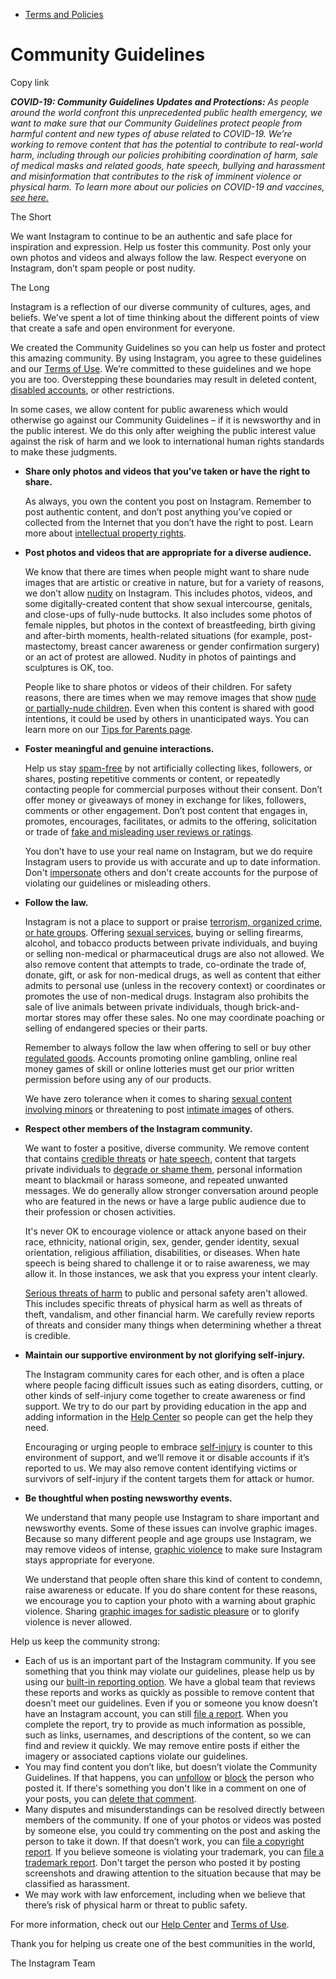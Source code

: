 *   [Terms and Policies](https://help.instagram.com/1417489251945243/?helpref=breadcrumb)

Community Guidelines
====================

Copy link

_**COVID-19: Community Guidelines Updates and Protections:** As people around the world confront this unprecedented public health emergency, we want to make sure that our Community Guidelines protect people from harmful content and new types of abuse related to COVID-19. We’re working to remove content that has the potential to contribute to real-world harm, including through our policies prohibiting coordination of harm, sale of medical masks and related goods, hate speech, bullying and harassment and misinformation that contributes to the risk of imminent violence or physical harm. To learn more about our policies on COVID-19 and vaccines, [see here.](https://help.instagram.com/697825587576762?helpref=faq_content)_

The Short

We want Instagram to continue to be an authentic and safe place for inspiration and expression. Help us foster this community. Post only your own photos and videos and always follow the law. Respect everyone on Instagram, don’t spam people or post nudity.

The Long

Instagram is a reflection of our diverse community of cultures, ages, and beliefs. We’ve spent a lot of time thinking about the different points of view that create a safe and open environment for everyone.

We created the Community Guidelines so you can help us foster and protect this amazing community. By using Instagram, you agree to these guidelines and our [Terms of Use](https://www.instagram.com/legal/terms). We’re committed to these guidelines and we hope you are too. Overstepping these boundaries may result in deleted content, [disabled accounts](https://help.instagram.com/366993040048856?helpref=faq_content), or other restrictions.

In some cases, we allow content for public awareness which would otherwise go against our Community Guidelines – if it is newsworthy and in the public interest. We do this only after weighing the public interest value against the risk of harm and we look to international human rights standards to make these judgments.

*   **Share only photos and videos that you’ve taken or have the right to share.**
    
    As always, you own the content you post on Instagram. Remember to post authentic content, and don’t post anything you’ve copied or collected from the Internet that you don’t have the right to post. Learn more about [intellectual property rights](https://help.instagram.com/126382350847838?helpref=faq_content).
    
*   **Post photos and videos that are appropriate for a diverse audience.**
    
    We know that there are times when people might want to share nude images that are artistic or creative in nature, but for a variety of reasons, we don’t allow [nudity](https://l.instagram.com/?u=https%3A%2F%2Fwww.facebook.com%2Fcommunitystandards%2Fadult_nudity_sexual_activity&e=AT1LTGpyiZYdeUCqMTpZNbMfYKzCYVmcD_8rpUNRNdBwOe-X_kvwUUvj1sW7KI55RsEAf5YAcorrSoYbvD95F7UopELHFWptlJjZ-nd4xHQZqG44hCKR2PhN_RZ6KGFjNB6pCYn_89u1-CNoVDBq6GDkfpF5UonaqorosA) on Instagram. This includes photos, videos, and some digitally-created content that show sexual intercourse, genitals, and close-ups of fully-nude buttocks. It also includes some photos of female nipples, but photos in the context of breastfeeding, birth giving and after-birth moments, health-related situations (for example, post-mastectomy, breast cancer awareness or gender confirmation surgery) or an act of protest are allowed. Nudity in photos of paintings and sculptures is OK, too.
    
    People like to share photos or videos of their children. For safety reasons, there are times when we may remove images that show [nude or partially-nude children](https://l.instagram.com/?u=https%3A%2F%2Fwww.facebook.com%2Fcommunitystandards%2Fchild_nudity_sexual_exploitation&e=AT1LTGpyiZYdeUCqMTpZNbMfYKzCYVmcD_8rpUNRNdBwOe-X_kvwUUvj1sW7KI55RsEAf5YAcorrSoYbvD95F7UopELHFWptlJjZ-nd4xHQZqG44hCKR2PhN_RZ6KGFjNB6pCYn_89u1-CNoVDBq6GDkfpF5UonaqorosA). Even when this content is shared with good intentions, it could be used by others in unanticipated ways. You can learn more on our [Tips for Parents page](https://help.instagram.com/154475974694511/?helpref=faq_content).
    
*   **Foster meaningful and genuine interactions.**
    
    Help us stay [spam-free](https://l.instagram.com/?u=https%3A%2F%2Fwww.facebook.com%2Fcommunitystandards%2Fspam&e=AT1LTGpyiZYdeUCqMTpZNbMfYKzCYVmcD_8rpUNRNdBwOe-X_kvwUUvj1sW7KI55RsEAf5YAcorrSoYbvD95F7UopELHFWptlJjZ-nd4xHQZqG44hCKR2PhN_RZ6KGFjNB6pCYn_89u1-CNoVDBq6GDkfpF5UonaqorosA) by not artificially collecting likes, followers, or shares, posting repetitive comments or content, or repeatedly contacting people for commercial purposes without their consent. Don’t offer money or giveaways of money in exchange for likes, followers, comments or other engagement. Don’t post content that engages in, promotes, encourages, facilitates, or admits to the offering, solicitation or trade of [fake and misleading user reviews or ratings](https://l.instagram.com/?u=https%3A%2F%2Fwww.facebook.com%2Fcommunitystandards%2Ffraud_deception&e=AT1LTGpyiZYdeUCqMTpZNbMfYKzCYVmcD_8rpUNRNdBwOe-X_kvwUUvj1sW7KI55RsEAf5YAcorrSoYbvD95F7UopELHFWptlJjZ-nd4xHQZqG44hCKR2PhN_RZ6KGFjNB6pCYn_89u1-CNoVDBq6GDkfpF5UonaqorosA).
    
    You don’t have to use your real name on Instagram, but we do require Instagram users to provide us with accurate and up to date information. Don't [impersonate](https://l.instagram.com/?u=https%3A%2F%2Fwww.facebook.com%2Fcommunitystandards%2Fmisrepresentation&e=AT1LTGpyiZYdeUCqMTpZNbMfYKzCYVmcD_8rpUNRNdBwOe-X_kvwUUvj1sW7KI55RsEAf5YAcorrSoYbvD95F7UopELHFWptlJjZ-nd4xHQZqG44hCKR2PhN_RZ6KGFjNB6pCYn_89u1-CNoVDBq6GDkfpF5UonaqorosA) others and don't create accounts for the purpose of violating our guidelines or misleading others.
    
*   **Follow the law.**
    
    Instagram is not a place to support or praise [terrorism, organized crime, or hate groups](https://l.instagram.com/?u=https%3A%2F%2Fwww.facebook.com%2Fcommunitystandards%2Fdangerous_individuals_organizations&e=AT1LTGpyiZYdeUCqMTpZNbMfYKzCYVmcD_8rpUNRNdBwOe-X_kvwUUvj1sW7KI55RsEAf5YAcorrSoYbvD95F7UopELHFWptlJjZ-nd4xHQZqG44hCKR2PhN_RZ6KGFjNB6pCYn_89u1-CNoVDBq6GDkfpF5UonaqorosA). Offering [sexual services](https://l.instagram.com/?u=https%3A%2F%2Fwww.facebook.com%2Fcommunitystandards%2Fsexual_solicitation&e=AT1LTGpyiZYdeUCqMTpZNbMfYKzCYVmcD_8rpUNRNdBwOe-X_kvwUUvj1sW7KI55RsEAf5YAcorrSoYbvD95F7UopELHFWptlJjZ-nd4xHQZqG44hCKR2PhN_RZ6KGFjNB6pCYn_89u1-CNoVDBq6GDkfpF5UonaqorosA), buying or selling firearms, alcohol, and tobacco products between private individuals, and buying or selling non-medical or pharmaceutical drugs are also not allowed. We also remove content that attempts to trade, co-ordinate the trade of, donate, gift, or ask for non-medical drugs, as well as content that either admits to personal use (unless in the recovery context) or coordinates or promotes the use of non-medical drugs. Instagram also prohibits the sale of live animals between private individuals, though brick-and-mortar stores may offer these sales. No one may coordinate poaching or selling of endangered species or their parts.
    
    Remember to always follow the law when offering to sell or buy other [regulated goods](https://l.instagram.com/?u=https%3A%2F%2Fwww.facebook.com%2Fcommunitystandards%2Fregulated_goods&e=AT1LTGpyiZYdeUCqMTpZNbMfYKzCYVmcD_8rpUNRNdBwOe-X_kvwUUvj1sW7KI55RsEAf5YAcorrSoYbvD95F7UopELHFWptlJjZ-nd4xHQZqG44hCKR2PhN_RZ6KGFjNB6pCYn_89u1-CNoVDBq6GDkfpF5UonaqorosA). Accounts promoting online gambling, online real money games of skill or online lotteries must get our prior written permission before using any of our products.
    
    We have zero tolerance when it comes to sharing [sexual content involving minors](https://l.instagram.com/?u=https%3A%2F%2Fwww.facebook.com%2Fcommunitystandards%2Fchild_nudity_sexual_exploitation&e=AT1LTGpyiZYdeUCqMTpZNbMfYKzCYVmcD_8rpUNRNdBwOe-X_kvwUUvj1sW7KI55RsEAf5YAcorrSoYbvD95F7UopELHFWptlJjZ-nd4xHQZqG44hCKR2PhN_RZ6KGFjNB6pCYn_89u1-CNoVDBq6GDkfpF5UonaqorosA) or threatening to post [intimate images](https://l.instagram.com/?u=https%3A%2F%2Fwww.facebook.com%2Fcommunitystandards%2Fsexual_exploitation_adults&e=AT1LTGpyiZYdeUCqMTpZNbMfYKzCYVmcD_8rpUNRNdBwOe-X_kvwUUvj1sW7KI55RsEAf5YAcorrSoYbvD95F7UopELHFWptlJjZ-nd4xHQZqG44hCKR2PhN_RZ6KGFjNB6pCYn_89u1-CNoVDBq6GDkfpF5UonaqorosA) of others.
    
*   **Respect other members of the Instagram community.**
    
    We want to foster a positive, diverse community. We remove content that contains [credible threats](https://l.instagram.com/?u=https%3A%2F%2Fwww.facebook.com%2Fcommunitystandards%2Fcredible_violence&e=AT1LTGpyiZYdeUCqMTpZNbMfYKzCYVmcD_8rpUNRNdBwOe-X_kvwUUvj1sW7KI55RsEAf5YAcorrSoYbvD95F7UopELHFWptlJjZ-nd4xHQZqG44hCKR2PhN_RZ6KGFjNB6pCYn_89u1-CNoVDBq6GDkfpF5UonaqorosA) or [hate speech](https://l.instagram.com/?u=https%3A%2F%2Fwww.facebook.com%2Fcommunitystandards%2Fhate_speech&e=AT1LTGpyiZYdeUCqMTpZNbMfYKzCYVmcD_8rpUNRNdBwOe-X_kvwUUvj1sW7KI55RsEAf5YAcorrSoYbvD95F7UopELHFWptlJjZ-nd4xHQZqG44hCKR2PhN_RZ6KGFjNB6pCYn_89u1-CNoVDBq6GDkfpF5UonaqorosA), content that targets private individuals to [degrade or shame them](https://l.instagram.com/?u=https%3A%2F%2Fwww.facebook.com%2Fcommunitystandards%2Fbullying&e=AT1LTGpyiZYdeUCqMTpZNbMfYKzCYVmcD_8rpUNRNdBwOe-X_kvwUUvj1sW7KI55RsEAf5YAcorrSoYbvD95F7UopELHFWptlJjZ-nd4xHQZqG44hCKR2PhN_RZ6KGFjNB6pCYn_89u1-CNoVDBq6GDkfpF5UonaqorosA), personal information meant to blackmail or harass someone, and repeated unwanted messages. We do generally allow stronger conversation around people who are featured in the news or have a large public audience due to their profession or chosen activities.
    
    It's never OK to encourage violence or attack anyone based on their race, ethnicity, national origin, sex, gender, gender identity, sexual orientation, religious affiliation, disabilities, or diseases. When hate speech is being shared to challenge it or to raise awareness, we may allow it. In those instances, we ask that you express your intent clearly.
    
    [Serious threats of harm](https://l.instagram.com/?u=https%3A%2F%2Fwww.facebook.com%2Fcommunitystandards%2Fcredible_violence&e=AT1LTGpyiZYdeUCqMTpZNbMfYKzCYVmcD_8rpUNRNdBwOe-X_kvwUUvj1sW7KI55RsEAf5YAcorrSoYbvD95F7UopELHFWptlJjZ-nd4xHQZqG44hCKR2PhN_RZ6KGFjNB6pCYn_89u1-CNoVDBq6GDkfpF5UonaqorosA) to public and personal safety aren't allowed. This includes specific threats of physical harm as well as threats of theft, vandalism, and other financial harm. We carefully review reports of threats and consider many things when determining whether a threat is credible.
    
*   **Maintain our supportive environment by not glorifying self-injury.**
    
    The Instagram community cares for each other, and is often a place where people facing difficult issues such as eating disorders, cutting, or other kinds of self-injury come together to create awareness or find support. We try to do our part by providing education in the app and adding information in the [Help Center](https://help.instagram.com/) so people can get the help they need.
    
    Encouraging or urging people to embrace [self-injury](https://l.instagram.com/?u=https%3A%2F%2Fwww.facebook.com%2Fcommunitystandards%2Fsuicide_self_injury_violence&e=AT1LTGpyiZYdeUCqMTpZNbMfYKzCYVmcD_8rpUNRNdBwOe-X_kvwUUvj1sW7KI55RsEAf5YAcorrSoYbvD95F7UopELHFWptlJjZ-nd4xHQZqG44hCKR2PhN_RZ6KGFjNB6pCYn_89u1-CNoVDBq6GDkfpF5UonaqorosA) is counter to this environment of support, and we’ll remove it or disable accounts if it’s reported to us. We may also remove content identifying victims or survivors of self-injury if the content targets them for attack or humor.
    
*   **Be thoughtful when posting newsworthy events.**
    
    We understand that many people use Instagram to share important and newsworthy events. Some of these issues can involve graphic images. Because so many different people and age groups use Instagram, we may remove videos of intense, [graphic violence](https://l.instagram.com/?u=https%3A%2F%2Fwww.facebook.com%2Fcommunitystandards%2Fgraphic_violence&e=AT1LTGpyiZYdeUCqMTpZNbMfYKzCYVmcD_8rpUNRNdBwOe-X_kvwUUvj1sW7KI55RsEAf5YAcorrSoYbvD95F7UopELHFWptlJjZ-nd4xHQZqG44hCKR2PhN_RZ6KGFjNB6pCYn_89u1-CNoVDBq6GDkfpF5UonaqorosA) to make sure Instagram stays appropriate for everyone.
    
    We understand that people often share this kind of content to condemn, raise awareness or educate. If you do share content for these reasons, we encourage you to caption your photo with a warning about graphic violence. Sharing [graphic images for sadistic pleasure](https://l.instagram.com/?u=https%3A%2F%2Fwww.facebook.com%2Fcommunitystandards%2Fcruel_insensitive&e=AT1LTGpyiZYdeUCqMTpZNbMfYKzCYVmcD_8rpUNRNdBwOe-X_kvwUUvj1sW7KI55RsEAf5YAcorrSoYbvD95F7UopELHFWptlJjZ-nd4xHQZqG44hCKR2PhN_RZ6KGFjNB6pCYn_89u1-CNoVDBq6GDkfpF5UonaqorosA) or to glorify violence is never allowed.
    

Help us keep the community strong:

*   Each of us is an important part of the Instagram community. If you see something that you think may violate our guidelines, please help us by using our [built-in reporting option](https://help.instagram.com/165828726894770?helpref=faq_content). We have a global team that reviews these reports and works as quickly as possible to remove content that doesn’t meet our guidelines. Even if you or someone you know doesn’t have an Instagram account, you can still [file a report](https://help.instagram.com/contact/383679321740945). When you complete the report, try to provide as much information as possible, such as links, usernames, and descriptions of the content, so we can find and review it quickly. We may remove entire posts if either the imagery or associated captions violate our guidelines.
*   You may find content you don’t like, but doesn’t violate the Community Guidelines. If that happens, you can [unfollow](https://help.instagram.com/286340048138725?helpref=faq_content) or [block](https://help.instagram.com/426700567389543/?helpref=faq_content) the person who posted it. If there's something you don't like in a comment on one of your posts, you can [delete that comment](https://help.instagram.com/289098941190483?helpref=faq_content).
*   Many disputes and misunderstandings can be resolved directly between members of the community. If one of your photos or videos was posted by someone else, you could try commenting on the post and asking the person to take it down. If that doesn’t work, you can [file a copyright report](https://help.instagram.com/126382350847838?helpref=faq_content). If you believe someone is violating your trademark, you can [file a trademark report](https://help.instagram.com/222826637847963?helpref=faq_content). Don't target the person who posted it by posting screenshots and drawing attention to the situation because that may be classified as harassment.
*   We may work with law enforcement, including when we believe that there’s risk of physical harm or threat to public safety.

For more information, check out our [Help Center](https://help.instagram.com/) and [Terms of Use](https://l.instagram.com/?u=http%3A%2F%2Finstagram.com%2Flegal%2Fterms%2F%23&e=AT1LTGpyiZYdeUCqMTpZNbMfYKzCYVmcD_8rpUNRNdBwOe-X_kvwUUvj1sW7KI55RsEAf5YAcorrSoYbvD95F7UopELHFWptlJjZ-nd4xHQZqG44hCKR2PhN_RZ6KGFjNB6pCYn_89u1-CNoVDBq6GDkfpF5UonaqorosA).

Thank you for helping us create one of the best communities in the world,

The Instagram Team